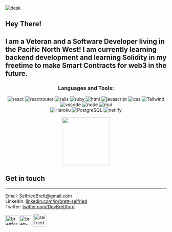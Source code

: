 ![desk](/desk.png?raw=true "optional")

<h2>Hey There!<h2> 
  
<p>I am a Veteran and a Software Developer living in the Pacific North West! I am currently learning backend development and learning Solidity in my freetime to make Smart Contracts for web3 in the future. </p>

<h3 align="center">Languages and Tools:</h3>
<p align="center">

  <img src="https://img.shields.io/badge/React-20232A?style=for-the-badge&logo=react&logoColor=61DAFB" alt="react" />
  <img src="https://img.shields.io/badge/React_Router-CA4245?style=for-the-badge&logo=react-router&logoColor=white" alt="reactrouter" />
  <img src="https://img.shields.io/badge/Ruby_on_Rails-CC0000?style=for-the-badge&logo=ruby-on-rails&logoColor=white" alt="rails" />
  <img src="https://img.shields.io/badge/Ruby-CC342D?style=for-the-badge&logo=ruby&logoColor=white" alt="ruby" />
    <img src="https://img.shields.io/badge/HTML5-E34F26?style=for-the-badge&logo=html5&logoColor=white" alt="html" />
  <img src="https://img.shields.io/badge/JavaScript-F7DF1E?style=for-the-badge&logo=javascript&logoColor=black" alt="javascript" />
  <img src="https://img.shields.io/badge/CSS3-1572B6?style=for-the-badge&logo=css3&logoColor=white" alt="css" />
    <img src="https://img.shields.io/badge/Tailwind_CSS-38B2AC?style=for-the-badge&logo=tailwind-css&logoColor=white" alt="Tailwind" />

  <img src="https://camo.githubusercontent.com/42ada9cc774b9d2b4cf35691820a881d70657ae42c3a074f00c7e9add6352361/68747470733a2f2f696d672e736869656c64732e696f2f62616467652f56697375616c5f53747564696f5f436f64652d3030373844343f7374796c653d666f722d7468652d6261646765266c6f676f3d76697375616c25323073747564696f253230636f6465266c6f676f436f6c6f723d7768697465" alt="vscode" />
<img src="https://img.shields.io/badge/Node.js-43853D?style=for-the-badge&logo=node.js&logoColor=white" alt="node" />
<img src="https://img.shields.io/badge/Material--UI-0081CB?style=for-the-badge&logo=material-ui&logoColor=white" alt="mui" />
  <br>
 <img src="https://img.shields.io/badge/Heroku-430098?style=for-the-badge&logo=heroku&logoColor=white" alt="Heroku" />

  <img src="https://img.shields.io/badge/PostgreSQL-316192?style=for-the-badge&logo=postgresql&logoColor=white" alt="PostgreSQL" />
  <img src="https://img.shields.io/badge/Netlify-00C7B7?style=for-the-badge&logo=netlify&logoColor=white" alt="netlify" />

</p>

<p align= "center">
  <img height= "150" src="https://github-readme-stats.vercel.app/api?username=brettseifried&show_icons=true&theme=tokyonight" />
</p>

<h2> Get in touch </h2>
<hr>
Email: <a href = "mailto: seifriedbrett@gmail.com">SeifriedBrett@gmail.com</a>
<br>
LinkedIn: <a href = "https://www.linkedin.com/in/brett-seifried/">linkedin.com/in/brett-seifried</a>
<br>
Twitter: <a href = "https://twitter.com/DevBrettford"> twitter.com/DevBrettford</a>
<p align="left">
<a href="https://twitter.com/DevBrettford" target="blank"><img align="center" src="https://raw.githubusercontent.com/rahuldkjain/github-profile-readme-generator/master/src/images/icons/Social/twitter.svg" alt="brettfordgaming" height="30" width="40" /></a>
<a href="https://linkedin.com/in/brett-seifried" target="blank"><img align="center" src="https://raw.githubusercontent.com/rahuldkjain/github-profile-readme-generator/master/src/images/icons/Social/linked-in-alt.svg" alt="brett-seifried" height="30" width="40" /></a>
 <a href="mailto: seifriedbrett@gmail.com"><img align="center" src="https://cdn-icons-png.flaticon.com/512/281/281769.png" alt="seifriedbrett@gmail.com" width="40" /></a>
</p>
